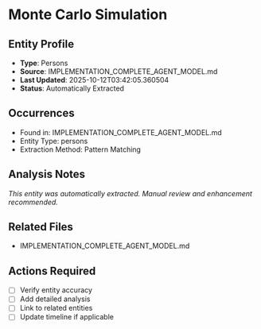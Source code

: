 # Monte Carlo Simulation

## Entity Profile
- **Type**: Persons
- **Source**: IMPLEMENTATION_COMPLETE_AGENT_MODEL.md
- **Last Updated**: 2025-10-12T03:42:05.360504
- **Status**: Automatically Extracted

## Occurrences
- Found in: IMPLEMENTATION_COMPLETE_AGENT_MODEL.md
- Entity Type: persons
- Extraction Method: Pattern Matching

## Analysis Notes
*This entity was automatically extracted. Manual review and enhancement recommended.*

## Related Files
- IMPLEMENTATION_COMPLETE_AGENT_MODEL.md

## Actions Required
- [ ] Verify entity accuracy
- [ ] Add detailed analysis
- [ ] Link to related entities
- [ ] Update timeline if applicable
